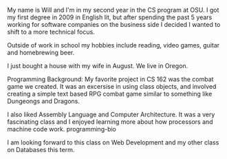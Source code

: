 My name is Will and I'm in my second year in the CS program at OSU. I got my first degree in 2009 in English lit, but after spending the past 5 years working for software companies on the business side I decided I wanted to shift to a more technical focus.

Outside of work in school my hobbies include reading, video games, guitar and homebrewing beer.

I just bought a house with my wife in August. We live in Oregon.

Programming Background:
My favorite project in CS 162 was the combat game we created. It was an excersise in using class objects, and involved creating a simple text based RPG combat game similar to something like Dungeongs and Dragons.

I also liked Assembly Language and Computer Architecture. It was a very fascinating class and I enjoyed learning more about how processors and machine code work.
programming-bio

I am looking forward to this class on Web Development and my other class on Databases this term.